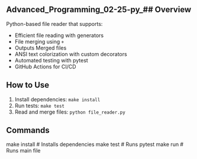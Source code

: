 ## Advanced_Programming_02-25-py_## Overview
Python-based file reader that supports:
- Efficient file reading with generators
- File merging using `+`
- Outputs Merged files 
- ANSI text colorization with custom decorators
- Automated testing with pytest
- GitHub Actions for CI/CD

## How to Use 
1. Install dependencies: `make install`
2. Run tests: `make test`
3. Read and merge files: `python file_reader.py`

## Commands
make install  # Installs dependencies
make test     # Runs pytest
make run      # Runs main file
